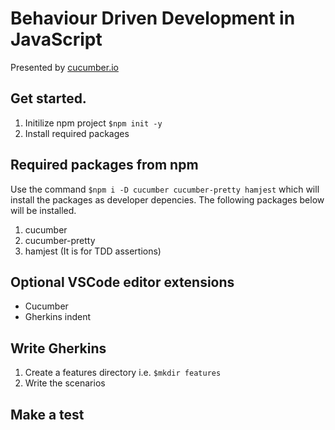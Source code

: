 # Behaviour Driven Development in JavaScript

Presented by [cucumber.io](https://cucumber.io/courses/collection)

## Get started.
1. Initilize npm project `$npm init -y`
2. Install required packages

## Required packages from npm
Use the command `$npm i -D cucumber cucumber-pretty hamjest` which will install the packages as developer depencies. The following packages below will be installed.

1. cucumber 
2. cucumber-pretty 
3. hamjest (It is for TDD assertions)

## Optional VSCode editor extensions
- Cucumber 
- Gherkins indent

## Write Gherkins
1. Create a features directory i.e. `$mkdir features`
2. Write the scenarios

## Make a test
